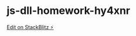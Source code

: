 # js-dll-homework-hy4xnr

[Edit on StackBlitz ⚡️](https://stackblitz.com/edit/js-dll-homework-hy4xnr)